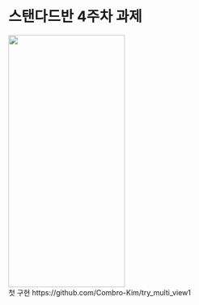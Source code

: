 # 스탠다드반 4주차 과제

<img src="https://github.com/Combro-Kim/practice_multi_view/assets/84631435/9eca5d09-a7e1-4bd1-8a95-066c5d50c1bd" height="500" width="230">

<br>
첫 구현
https://github.com/Combro-Kim/try_multi_view1
